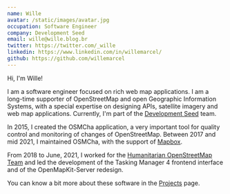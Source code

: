 ```yaml
---
name: Wille
avatar: /static/images/avatar.jpg
occupation: Software Engineer
company: Development Seed
email: wille@wille.blog.br
twitter: https://twitter.com/_wille
linkedin: https://www.linkedin.com/in/willemarcel/
github: https://github.com/willemarcel
---
```


Hi, I'm Wille!

I am a software engineer focused on rich web map applications. I am a long-time
supporter of OpenStreetMap and open Geographic Information Systems, with a special
expertise on designing APIs, satellite imagery and web map applications. Currently,
I'm part of the [Development Seed](https://developmentseed.org/) team.

In 2015, I created the OSMCha application, a very important tool for quality control
and monitoring of changes of OpenStreetMap. Between 2017 and mid 2021, I maintained
OSMCha, with the support of [Mapbox](https://mapbox.com).

From 2018 to June, 2021, I worked for the [Humanitarian OpenStreetMap Team](https://www.hotosm.org/)
and led the development of the Tasking Manager 4 frontend interface and of the
OpenMapKit-Server redesign.

You can know a bit more about these software in the [Projects](/projects/) page.
